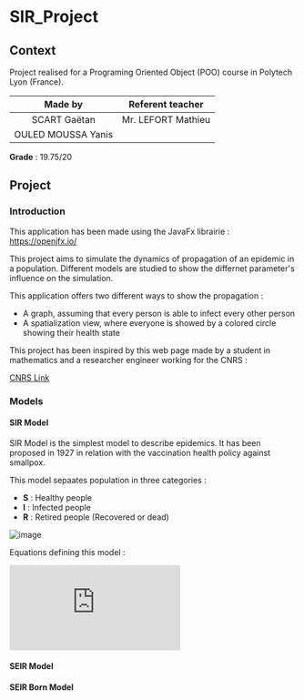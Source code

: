 # SIR_Project
## Context
Project realised for a Programing Oriented Object (POO) course in Polytech Lyon (France).

|**Made by**|**Referent teacher**|
|:-:|:-:|
|SCART Gaëtan|Mr. LEFORT Mathieu|
|OULED MOUSSA Yanis|

**Grade** : 19.75/20

## Project
### Introduction

This application has been made using the JavaFx librairie : https://openjfx.io/

This project aims to simulate the dynamics of propagation of an epidemic in a population.
Different models are studied to show the differnet parameter's influence on the simulation.

This application offers two different ways to show the propagation :
- A graph, assuming that every person is able to infect every other person 
- A spatialization view, where everyone is showed by a colored circle showing their health state

This project has been inspired by this web page made by a student in mathematics and a researcher engineer working for the CNRS :

[CNRS Link](https://images.math.cnrs.fr/Modelisation-d-une-epidemie-partie-1.html)

### Models
#### SIR Model

SIR Model is the simplest model to describe epidemics. It has been proposed in 1927 in relation with the vaccination health policy against smallpox.

This model sepaates population in three categories :
- **S** : Healthy people
- **I** : Infected people
- **R** : Retired people (Recovered or dead)

![image](https://user-images.githubusercontent.com/27727784/125475181-b6432977-d689-4502-bde4-6d86809461d8.png)

Equations defining this model :

![\[\LARGE \begin{cases} \frac{dS(t)}{dt} & = -\beta S(t) I(t)\\ \frac{dI(t)}{dt} & = \beta S(t) I(t) - \gamma I(t)\\ \frac{dR(t)}{dt} & = \gamma I(t) \end{cases}\]
](https://latex.codecogs.com/png.latex?%5Cbg_white%20%5CLARGE%20%5Cbegin%7Bcases%7D%20%5Cfrac%7BdS%28t%29%7D%7Bdt%7D%20%26%20%3D%20-%5Cbeta%20S%28t%29%20I%28t%29%5C%5C%20%5Cfrac%7BdI%28t%29%7D%7Bdt%7D%20%26%20%3D%20%5Cbeta%20S%28t%29%20I%28t%29%20-%20%5Cgamma%20I%28t%29%5C%5C%20%5Cfrac%7BdR%28t%29%7D%7Bdt%7D%20%26%20%3D%20%5Cgamma%20I%28t%29%20%5Cend%7Bcases%7D, "\[\LARGE \begin{cases} \frac{dS(t)}{dt} & = -\beta S(t) I(t)\\ \frac{dI(t)}{dt} & = \beta S(t) I(t) - \gamma I(t)\\ \frac{dR(t)}{dt} & = \gamma I(t) \end{cases}\]
") 

#### SEIR Model



#### SEIR Born Model
